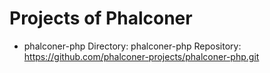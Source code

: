 
Projects of Phalconer
=====================

- phalconer-php
  Directory: phalconer-php
  Repository: https://github.com/phalconer-projects/phalconer-php.git
